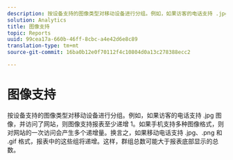 ```yaml
---
description: 按设备支持的图像类型对移动设备进行分组。例如，如果访客的电话支持 .jpg 图像，并访问了网站，则图像支持报表至少递增 1。如果手机支持多种图像格式，则对网站的一次访问会产生多个递增量。换言之，如果移动电话支持 .jpg、.png 和 .gif 格式，报表中的这些组将递增。这样，群组总数可能大于报表底部显示的总数。
solution: Analytics
title: 图像支持
topic: Reports
uuid: 99cea17a-660b-46ff-8cbc-a4e42d6e8c89
translation-type: tm+mt
source-git-commit: 16ba0b12e0f70112f4c10804d0a13c278388ecc2

---
```



# 图像支持

按设备支持的图像类型对移动设备进行分组。例如，如果访客的电话支持 .jpg 图像，并访问了网站，则图像支持报表至少递增 1。如果手机支持多种图像格式，则对网站的一次访问会产生多个递增量。换言之，如果移动电话支持 .jpg、.png 和 .gif 格式，报表中的这些组将递增。这样，群组总数可能大于报表底部显示的总数。


